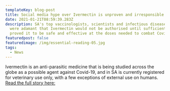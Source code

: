 ```yaml
---
templateKey: blog-post
title: Social media hype over Ivermectin is unproven and irresponsible - experts
date: 2021-01-21T08:59:39.283Z
description: SA's top vaccinologists, scientists and infectious diseases experts
  were adamant that Ivermectin would not be authorised until sufficient data
  proved it to be safe and effective at the doses needed to combat Covid-19.
featuredpost: false
featuredimage: /img/essential-reading-05.jpg
tags:
  - News
---
```

Ivermectin is an anti-parasitic medicine that is being studied across the globe as a possible agent against Covid-19, and in SA is currently registered for veterinary use only, with a few exceptions of external use on humans. [Read the full story here:](https://www.sowetanlive.co.za/news/south-africa/2021-01-21-social-media-hype-over-unproven-ivermectin-is-irresponsible-experts/)